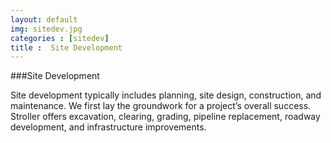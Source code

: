 ```yaml
---
layout: default
img: sitedev.jpg
categories : [sitedev]
title :  Site Development
---
```


###Site Development

Site development typically includes planning, site design, construction, and maintenance. We first lay the groundwork for a project’s overall success. Stroller offers excavation, clearing, grading, pipeline replacement, roadway development, and infrastructure improvements.
